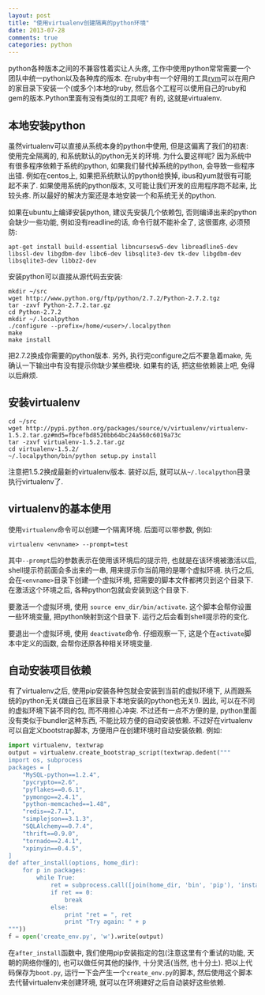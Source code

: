 ```yaml
---
layout: post
title: "使用virtualenv创建隔离的python环境"
date: 2013-07-28
comments: true
categories: python
---
```


python各种版本之间的不兼容性着实让人头疼, 工作中使用python常常需要一个团队中统一python以及各种库的版本. 在ruby中有一个好用的工具[rvm](<rvm.io>)可以在用户的家目录下安装一个(或多个)本地的ruby, 然后各个工程可以使用自己的ruby和gem的版本.Python里面有没有类似的工具呢? 有的, 这就是virtualenv. 

## 本地安装python 

虽然virtualenv可以直接从系统本身的python中使用, 但是这偏离了我们的初衷: 使用完全隔离的, 和系统默认的python无关的环境. 为什么要这样呢? 因为系统中有很多程序依赖于系统的python, 如果我们替代掉系统的python, 会导致一些程序出错. 例如在centos上, 如果把系统默认的python给换掉, ibus和yum就很有可能起不来了. 如果使用系统的python版本, 又可能让我们开发的应用程序跑不起来, 比较头疼. 所以最好的解决方案还是本地安装一个和系统无关的python.

如果在ubuntu上编译安装python, 建议先安装几个依赖包, 否则编译出来的python会缺少一些功能, 例如没有readline的话, 命令行就不能补全了, 这很蛋疼, 必须预防:

	apt-get install build-essential libncursesw5-dev libreadline5-dev libssl-dev libgdbm-dev libc6-dev libsqlite3-dev tk-dev libgdbm-dev libsqlite3-dev libbz2-dev

安装python可以直接从源代码去安装:

	mkdir ~/src
	wget http://www.python.org/ftp/python/2.7.2/Python-2.7.2.tgz
	tar -zxvf Python-2.7.2.tar.gz
	cd Python-2.7.2
	mkdir ~/.localpython
	./configure --prefix=/home/<user>/.localpython
	make
	make install

把2.7.2换成你需要的python版本. 另外, 执行完configure之后不要急着make, 先确认一下输出中有没有提示你缺少某些模块. 如果有的话, 把这些依赖装上吧, 免得以后麻烦.

## 安装virtualenv

	cd ~/src
	wget http://pypi.python.org/packages/source/v/virtualenv/virtualenv-1.5.2.tar.gz#md5=fbcefbd8520bb64bc24a560c6019a73c
	tar -zxvf virtualenv-1.5.2.tar.gz
	cd virtualenv-1.5.2/ 
	~/.localpython/bin/python setup.py install

注意把1.5.2换成最新的virtualenv版本. 装好以后, 就可以从`~/.localpython`目录执行virtualenv了.

## virtualenv的基本使用

使用`virtualenv`命令可以创建一个隔离环境. 后面可以带参数, 例如:

	virtualenv <envname> --prompt=test

其中`--prompt`后的参数表示在使用该环境后的提示符, 也就是在该环境被激活以后, shell提示符前面会多出来的一串, 用来提示你当前用的是哪个虚拟环境. 执行之后, 会在`<envname>`目录下创建一个虚拟环境, 把需要的脚本文件都拷贝到这个目录下. 在激活这个环境之后, 各种python包就会安装到这个目录下.

要激活一个虚拟环境, 使用 `source env_dir/bin/activate`. 这个脚本会帮你设置一些环境变量, 把python映射到这个目录下. 运行之后会看到shell提示符的变化.

要退出一个虚拟环境, 使用 `deactivate`命令. 仔细观察一下, 这是个在`activate`脚本中定义的函数, 会帮你还原各种相关环境变量.

## 自动安装项目依赖

有了virtualenv之后, 使用pip安装各种包就会安装到当前的虚拟环境下, 从而跟系统的python无关(跟自己在家目录下本地安装的python也无关!). 因此, 可以在不同的虚拟环境下装不同的包, 而不用担心冲突. 不过还有一点不方便的是, python里面没有类似于bundler这种东西, 不能比较方便的自动安装依赖. 不过好在virtualenv可以自定义bootstrap脚本, 方便用户在创建环境时自动安装依赖. 例如:

```python
import virtualenv, textwrap
output = virtualenv.create_bootstrap_script(textwrap.dedent("""
import os, subprocess
packages = [
    "MySQL-python==1.2.4",
    "pycrypto==2.6",
    "pyflakes==0.6.1",
    "pymongo==2.4.1",
    "python-memcached==1.48",
    "redis==2.7.1",
    "simplejson==3.1.3",
    "SQLAlchemy==0.7.4",
    "thrift==0.9.0",
    "tornado==2.4.1",
    "xpinyin==0.4.5",
]
def after_install(options, home_dir):
    for p in packages:
        while True:
            ret = subprocess.call([join(home_dir, 'bin', 'pip'), 'install', p])
            if ret == 0:
                break
            else:
                print "ret = ", ret
                print "Try again: " + p
"""))
f = open('create_env.py', 'w').write(output)
```

在`after_install`函数中, 我们使用pip安装指定的包(注意这里有个重试的功能, 天朝的网络你懂的), 也可以做任何其他的操作, 十分灵活(当然, 也十分土). 
把以上代码保存为`boot.py`, 运行一下会产生一个`create_env.py`的脚本, 然后使用这个脚本去代替virtualenv来创建环境, 就可以在环境建好之后自动装好这些依赖.
